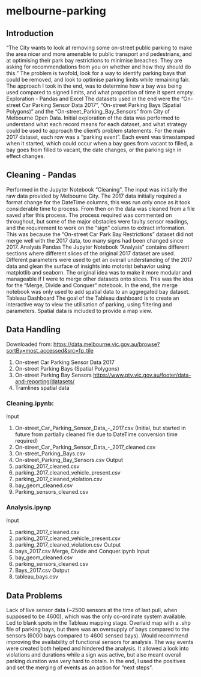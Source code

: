 # melbourne-parking

## Introduction
 “The City wants to look at removing some on-street public parking to make the area nicer and more amenable to public transport and pedestrians, and at optimising their park bay restrictions to minimise breaches. They are asking for recommendations from you on whether and how they should do this.”
 The problem is twofold, look for a way to identify parking bays that could be removed, and look to optimise parking limits while remaining fair.
 The approach I took in the end, was to determine how a bay was being used compared to signed limits, and what proportion of time it spent empty.
 Exploration - Pandas and Excel
 The datasets used in the end were the “On-street Car Parking Sensor Data 2017”, “On-street Parking Bays (Spatial Polygons)” and the “On-street_Parking_Bay_Sensors” from City of Melbourne Open Data.
 Initial exploration of the data was performed to understand what each record means for each dataset, and what strategy could be used to approach the client’s problem statements. For the main 2017 dataset, each row was a “parking event”. Each event was timestamped when it started, which could occur when a bay goes from vacant to filled, a bay goes from filled to vacant, the date changes, or the parking sign in effect changes.
  
## Cleaning - Pandas
 Performed in the Jupyter Notebook “Cleaning”. The input was initially the raw data provided by Melbourne City.  The 2017 data initially required a format change for the DateTime columns, this was run only once as it took considerable time to process. From then on the data was cleaned from a file saved after this process.
 The process required was commented on throughout, but some of the major obstacles were faulty sensor readings, and the requirement to work on the “sign” column to extract information. This was because the “On-street Car Park Bay Restrictions” dataset did not merge well with the 2017 data, too many signs had been changed since 2017.
 Analysis
 Pandas
 The Jupyter Notebook “Analysis” contains different sections where different slices of the original 2017 dataset are used. Different parameters were used to get an overall understanding of the 2017 data and glean the surface of insights into motorist behavior using matplotlib and seaborn.
 The original idea was to make it more modular and manageable if I were to merge other datasets onto slices. This was the idea for the “Merge, Divide and Conquer” notebook. In the end, the merge notebook was only used to add spatial data to an aggregated bay dataset.
 Tableau Dashboard
 The goal of the Tableau dashboard is to create an interactive way to view the utilisation of parking, using filtering and parameters. Spatial data is included to provide a map view.
  
## Data Handling
 Downloaded from:
 https://data.melbourne.vic.gov.au/browse?sortBy=most_accessed&src=fp_tile
 1.	On-street Car Parking Sensor Data 2017
 2.	On-street Parking Bays (Spatial Polygons)
 3.	On-street Parking Bay Sensors
 https://www.ptv.vic.gov.au/footer/data-and-reporting/datasets/
 1.	Tramlines spatial data
### Cleaning.ipynb:
 Input
 1.	On-street_Car_Parking_Sensor_Data_-_2017.csv (Initial, but started in future from partially cleaned file due to DateTime conversion time required)
 2.	On-street_Car_Parking_Sensor_Data_-_2017_cleaned.csv
 3.	On-street_Parking_Bays.csv
 4.	On-street_Parking_Bay_Sensors.csv
 Output
 1.	parking_2017_cleaned.csv
 2.	parking_2017_cleaned_vehicle_present.csv
 3.	parking_2017_cleaned_violation.csv
 4.	bay_geom_cleaned.csv
 5.	Parking_sensors_cleaned.csv
  
### Analysis.ipynp
 Input
 1.	parking_2017_cleaned.csv
 2.	parking_2017_cleaned_vehicle_present.csv
 3.	parking_2017_cleaned_violation.csv
 Output
 1.	bays_2017.csv
 Merge, Divide and Conquer.ipynb
 Input
 1.	bay_geom_cleaned.csv
 2.	parking_sensors_cleaned.csv
 3.	Bays_2017.csv
 Output
 1.	tableau_bays.csv
## Data Problems
 Lack of live sensor data (~2500 sensors at the time of last pull, when supposed to be 4600), which was the only co-ordinate system available. Led to blank spots in the Tableau mapping stage. Overlaid map with a .shp file of parking bays, but there was an oversupply of bays compared to the sensors (6000 bays compared to 4600 sensed bays). Would recommend improving the availability of functional sensors for analysis.
 The way events were created both helped and hindered the analysis. It allowed a look into violations and durations while a sign was active, but also meant overall parking duration was very hard to obtain. In the end, I used the positives and set the merging of events as an action for “next steps”.
